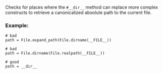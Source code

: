 Checks for places where the `#__dir__` method can replace more
complex constructs to retrieve a canonicalized absolute path to the
current file.

### Example:
    # bad
    path = File.expand_path(File.dirname(__FILE__))

    # bad
    path = File.dirname(File.realpath(__FILE__))

    # good
    path = __dir__